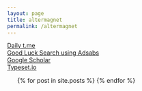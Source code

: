 ```yaml
---
layout: page
title: altermagnet
permalink: /altermagnet
---
```

 
<a href="https://jinhong-park.github.io/t_me">Daily t.me</a>
<br>
<a href="#" onclick="window.open('https://ui.adsabs.harvard.edu', '_blank', 'width=1000,height=600');">Good Luck Search using Adsabs</a>
<br>
<a href="#" onclick="window.open('https://scholar.google.com', '_blank', 'width=1000,height=600');">Google Scholar</a>
<br>
<a href="#" onclick="window.open('https://typeset.io', '_blank', 'width=1000,height=600');">Typeset.io</a>

<ul class="listing" id="posts-listing">
    {% for post in site.posts %}
        <li class="listing-seperator" id="title-{{ forloop.index }}" style="display: none;">
            <p>{{ post.title }}</p>
        </li>
        <li class="listing-item" id="post-{{ forloop.index }}" style="display: none;">
            {{ post.content | escape }}
        </li>
    {% endfor %}
</ul>

<script>
    document.addEventListener("DOMContentLoaded", function() {
        var keyword = "alter";
        var excludeKeywords = ["alternative", "alternating"];
        var posts = document.querySelectorAll(".listing-item");
        posts.forEach(function(post, index) {
            var lines = post.textContent.split('\n');
            var includePost = false;
            lines.forEach(function(line) {
                if (line.includes(keyword)) {
                    var excludeFound = excludeKeywords.some(function(excludeKeyword) {
                        return line.includes(excludeKeyword);
                    });
                    if (!excludeFound) {
                        includePost = true;
                    }
                }
            });
            if (includePost) {
                post.innerHTML = lines.join('<br>');
                post.style.display = "block";
                var title = document.getElementById('title-' + (index + 1));
                if (title) {
                    title.style.display = "block";
                }
            }
        });
    });
</script>